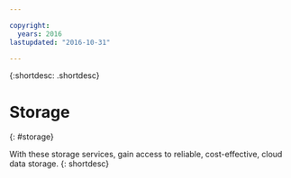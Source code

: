 ```yaml
---

copyright:
  years: 2016
lastupdated: "2016-10-31"

---
```



{:shortdesc: .shortdesc} 

# Storage
{: #storage}

With these storage services, gain access to reliable, cost-effective, cloud data storage.
{: shortdesc}



